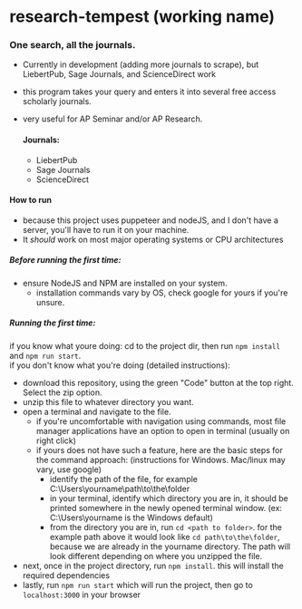 # research-tempest (working name)
### One search, all the journals.
- Currently in development (adding more journals to scrape), but LiebertPub, Sage Journals, and ScienceDirect work
- this program takes your query and enters it into several free access scholarly journals.
- very useful for AP Seminar and/or AP Research.


  #### Journals:
  - LiebertPub
  - Sage Journals
  - ScienceDirect
    
#### How to run
- because this project uses puppeteer and nodeJS, and I don't have a server, you'll have to run it on your machine.
- It *should* work on most major operating systems or CPU architectures
##### Before running the first time:
- ensure NodeJS and NPM are installed on your system.
    - installation commands vary by OS, check google for yours if you're unsure.
##### Running the first time:
if you know what youre doing: cd to the project dir, then run `npm install` and `npm run start`.
<br>
if you don't know what you're doing (detailed instructions):
- download this repository, using the green "Code" button at the top right. Select the zip option.
- unzip this file to whatever directory you want.
- open a terminal and navigate to the file.
    - if you're uncomfortable with navigation using commands, most file manager applications have an option to open in terminal (usually on right click)
    - if yours does not have such a feature, here are the basic steps for the command approach: (instructions for Windows. Mac/linux may vary, use google)
        - identify the path of the file, for example C:\Users\yourname\path\to\the\folder
        - in your terminal, identify which directory you are in, it should be printed somewhere in the newly opened terminal window. (ex: C:\Users\yourname is the Windows default)
        - from the directory you are in, run `cd <path to folder>`. for the example path above it would look like `cd path\to\the\folder`, because we are already in the yourname directory. The path will look different depending on where you unzipped the file.
- next, once in the project directory, run `npm install`. this will install the required dependencies
- lastly, run `npm run start` which will run the project, then go to `localhost:3000` in your browser
          
